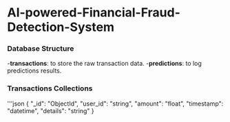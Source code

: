 # AI-powered-Financial-Fraud-Detection-System

### Database Structure

-**transactions**: to store the raw transaction data.
-**predictions**: to log predictions results.


### Transactions Collections

'''json
{
    "_id": "ObjectId",
    "user_id": "string",
    "amount": "float",
    "timestamp": "datetime",
    "details": "string"
}


